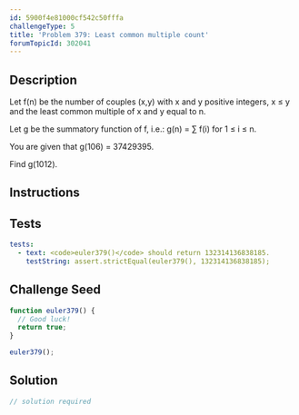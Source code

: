 ```yaml
---
id: 5900f4e81000cf542c50fffa
challengeType: 5
title: 'Problem 379: Least common multiple count'
forumTopicId: 302041
---
```


## Description
<section id='description'>
Let f(n) be the number of couples (x,y) with x and y positive integers, x ≤ y and the least common multiple of x and y equal to n.


Let g be the summatory function of f, i.e.:
g(n) = ∑ f(i)  for 1 ≤ i ≤ n.


You are given that g(106) = 37429395.


Find g(1012).
</section>

## Instructions
<section id='instructions'>

</section>

## Tests
<section id='tests'>

```yml
tests:
  - text: <code>euler379()</code> should return 132314136838185.
    testString: assert.strictEqual(euler379(), 132314136838185);

```

</section>

## Challenge Seed
<section id='challengeSeed'>

<div id='js-seed'>

```js
function euler379() {
  // Good luck!
  return true;
}

euler379();
```

</div>



</section>

## Solution
<section id='solution'>

```js
// solution required
```

</section>

